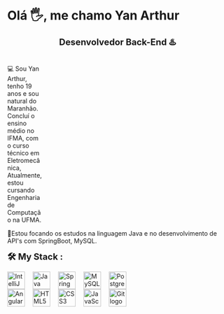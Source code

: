 # Olá 🖐️, me chamo Yan Arthur 

    
  </tr>
</table>
<p align="center">
  <strong style="font-size: 1.25rem;">Desenvolvedor Back-End ♨️</strong>
  <br/>
<br/>
  
<p style="max-width:80px;">
💻 Sou Yan Arthur, tenho 19 anos e sou natural do Maranhão. Concluí o ensino médio no IFMA, com o curso técnico em Eletromecânica, Atualmente, estou cursando Engenharia de Computação na UFMA. 
</p>
<p>
  🚀Estou focando os estudos na linguagem Java e no desenvolvimento de API's com SpringBoot, MySQL.
</p>
<p align="center">
  
  <strong style="font-size: 1.25rem;">🛠️ My Stack :</strong>
 

</p>
<div  style="display: flex; align-items: center; gap: 18px; flex-wrap: wrap;">
  <img src="https://cdn.jsdelivr.net/gh/devicons/devicon@latest/icons/intellij/intellij-original.svg" alt="IntelliJ logo" style="width:40px;height:40px;" />
  <img src="https://cdn.jsdelivr.net/gh/devicons/devicon@latest/icons/java/java-original.svg" alt="Java logo" style="width:40px;height:40px;" />
  <img src="https://cdn.jsdelivr.net/gh/devicons/devicon@latest/icons/spring/spring-original.svg" alt="Spring Boot logo" style="width:40px;height:40px;" />
  <img src="https://cdn.jsdelivr.net/gh/devicons/devicon@latest/icons/mysql/mysql-original.svg" alt="MySQL logo" style="width:40px;height:40px;" />
  <img src="https://cdn.jsdelivr.net/gh/devicons/devicon@latest/icons/postgresql/postgresql-original.svg" alt="PostgreSQL logo" style="width:40px;height:40px;" />
</div>


<div  style="display: flex; align-items: center; gap: 18px; flex-wrap: wrap;">
  <img src="https://cdn.jsdelivr.net/gh/devicons/devicon@latest/icons/angular/angular-original.svg" alt="Angular logo" style="width:40px;height:40px;" />
  <img src="https://cdn.jsdelivr.net/gh/devicons/devicon@latest/icons/html5/html5-original.svg" alt="HTML5 logo" style="width:40px;height:40px;" />
  <img src="https://cdn.jsdelivr.net/gh/devicons/devicon@latest/icons/css3/css3-original.svg" alt="CSS3 logo" style="width:40px;height:40px;" />
  <img src="https://cdn.jsdelivr.net/gh/devicons/devicon@latest/icons/javascript/javascript-original.svg" alt="JavaScript logo" style="width:40px;height:40px;" />
  <img src="https://cdn.jsdelivr.net/gh/devicons/devicon@latest/icons/git/git-original.svg" alt="Git logo" style="width:40px;height:40px;" />
</div>
<br/>
<br/>

